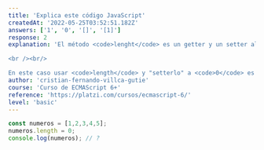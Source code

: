 ```yaml
---
title: 'Explica este código JavaScript'
createdAt: '2022-05-25T03:52:51.182Z'
answers: ['1', '0', '[]', '[1]']
response: 2
explanation: 'El método <code>lenght</code> es un getter y un setter al mismo tiempo, esto quiere decir que podemos obtener valores y podemos establecer los mismos dependiendo de lo que se necesite.

<br /><br/>

En este caso usar <code>length</code> y "setterlo" a <code>0</code> es una buena manera de borrar todos los elementos de un arreglo.'
author: 'cristian-fernando-villca-gutie'
course: 'Curso de ECMAScript 6+'
reference: 'https://platzi.com/cursos/ecmascript-6/'
level: 'basic'
---
```

```javascript
const numeros = [1,2,3,4,5];
numeros.length = 0;
console.log(numeros); // ?
```